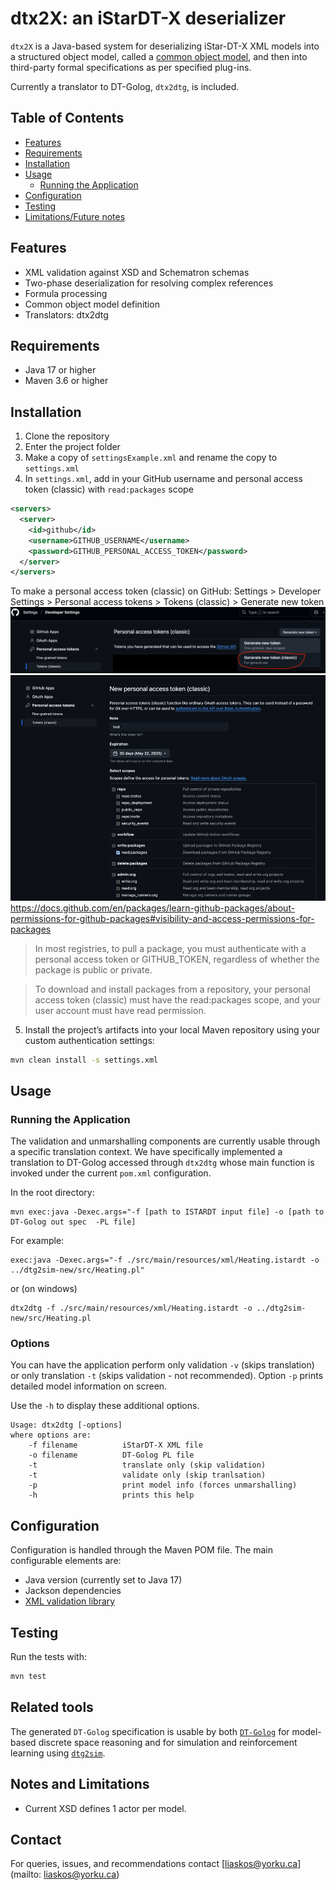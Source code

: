# dtx2X: an iStarDT-X deserializer

`dtx2X` is a Java-based system for deserializing iStar-DT-X XML models into a structured object model, called a [common object model](https://github.com/cmg-yorku/dtx2X/tree/main/docs/images/CommonObjectModel.png), and then into third-party formal specifications as per specified plug-ins. 

Currently a translator to DT-Golog, `dtx2dtg`, is included.

## Table of Contents
- [Features](#features)
- [Requirements](#requirements)
- [Installation](#installation)
- [Usage](#usage)
  - [Running the Application](#running-the-application)
- [Configuration](#configuration)
- [Testing](#testing)
- [Limitations/Future notes](#limitationsfuture-notes)

## Features

- XML validation against XSD and Schematron schemas
- Two-phase deserialization for resolving complex references
- Formula processing
- Common object model definition
- Translators: dtx2dtg

## Requirements

- Java 17 or higher
- Maven 3.6 or higher

## Installation

1. Clone the repository
2. Enter the project folder
3. Make a copy of `settingsExample.xml` and rename the copy to `settings.xml`
4. In `settings.xml`, add in your GitHub username and personal access token (classic) with `read:packages` scope
```xml
<servers>
  <server>
    <id>github</id>
    <username>GITHUB_USERNAME</username>
    <password>GITHUB_PERSONAL_ACCESS_TOKEN</password>
  </server>
</servers>
```

To make a personal access token (classic) on GitHub: Settings > Developer Settings > Personal access tokens > Tokens (classic) > Generate new token
![img.png](docs/images/generate_token.png)
![img.png](docs/images/personal_access_token.png)
https://docs.github.com/en/packages/learn-github-packages/about-permissions-for-github-packages#visibility-and-access-permissions-for-packages
> In most registries, to pull a package, you must authenticate with a personal access token or GITHUB_TOKEN, regardless of whether the package is public or private.

> To download and install packages from a repository, your personal access token (classic) must have the read:packages scope, and your user account must have read permission.
5. Install the project’s artifacts into your local Maven repository using your custom authentication settings:

```bash
mvn clean install -s settings.xml
```

<!-- 
6. To run the main application (IStarTApplication), run:

```bash
mvn exec:java
```
-->

## Usage

### Running the Application

The validation and unmarshalling components are currently usable through a specific translation context. We have specifically implemented a translation to DT-Golog accessed through `dtx2dtg` whose main function is invoked under the current `pom.xml` configuration.

In the root directory:
```
mvn exec:java -Dexec.args="-f [path to ISTARDT input file] -o [path to DT-Golog out spec  -PL file]
```

For example:

```
exec:java -Dexec.args="-f ./src/main/resources/xml/Heating.istardt -o ../dtg2sim-new/src/Heating.pl"
```

or (on windows)
```
dtx2dtg -f ./src/main/resources/xml/Heating.istardt -o ../dtg2sim-new/src/Heating.pl
```

### Options

You can have the application perform only validation `-v` (skips translation)  or only translation `-t` (skips validation - not recommended). Option `-p` prints detailed model information on screen.

Use the `-h` to display these additional options. 

```
Usage: dtx2dtg [-options]
where options are:
    -f filename          iStarDT-X XML file
    -o filename          DT-Golog PL file
	-t                   translate only (skip validation)
    -t                   validate only (skip tranlsation)
    -p                   print model info (forces unmarshalling)
    -h                   prints this help
```


<!--
The main application reads an XML file, validates it against both XSD and Schematron schemas, and prints model information:



```bash
mvn exec:java
```

This will use the default XML file specified in `IStarTApplication.java` (figure1a_fixed2.xml).

To use different input files, you'll need to modify the file path constants in `IStarTApplication.java`:
```java
public class IStarTApplication {

  private static final String XSD_SCHEMA_PATH = "src/main/resources/xsd/istar-rl-schema_v3.xsd";
  private static final String SCHEMATRON_SCHEMA_PATH = "src/main/resources/schematron/istar-rl-schematron3.sch";
  private static final String XML_FILE_PATH = "src/main/resources/xml/figure1a_fixed2.xml";
  // ...
}
```

## Project Structure

```
.
├── README.md
├── pom.xml
├── settingsExample.xml
├── .gitignore
├── docs
   ├── README.md
   ├── bnf_grammar.md
   ├── domain_model_uml.md
   ├── domain_model_uml.png
   ├── domain_model_uml.uml
   ├── images
   ├── sequence_diagram_deserialization_system.md
   └── xml_uml.md
├── src
   ├── main
     ├── java
        └── ca
          └── yorku
            └── cmg
              └── istardt
                └── xmlparser
                  ├── IStarTApplication.java  # Main application
                  ├── XmlValidation.java
                  ├── objects         # Domain model
                    ├── ANDOperator.java
                    ├── Actor.java
                    ├── Atom.java
                    ├── Condition.java
                    ...
                  └── xml
                    ├── IStarUnmarshaller.java
                    ├── ReferenceResolver.java
                    ├── deserializers
                      ├── ActorDeserializer.java
                      ├── BaseDeserializer.java
                      ...
                    ├── formula
                      ├── FormulaNodeVisitor.java
                      └── FormulaNodeVisitorImpl.java
                    ├── processing
                      └── ReferenceProcessor.java
                    └── utils
                      └── DeserializerUtils.java
     └── resources
       ├── schematron
       ├── textualRep_figure1a.txt
       ├── textualRep_figure1b.txt
       ├── xml
       └── xsd
   └── test
     ├── java
       └── ca
         └── yorku
           └── cmg
             └── istardt
               └── xmlparser
                 └── IStarUnmarshallerTest.java
     └── resources
       ├── schematron
       ├── xml
       └── xsd
```

## Architecture

The system has the following main components:

1. **Validation**: XML validation against schemas
2. **Unmarshalling**: Conversion of XML to Java objects
3. **Reference Resolution**: Establishing relationships between objects
--> 
## Configuration

Configuration is handled through the Maven POM file. The main configurable elements are:

- Java version (currently set to Java 17)
- Jackson dependencies
- [XML validation library](https://github.com/nina2dv/xml-istar-rl)

## Testing

Run the tests with:

```bash
mvn test
```

## Related tools

The generated ``DT-Golog`` specification is usable by both [`DT-Golog`](https://www.cs.ryerson.ca/~mes/publications/mainLetter.pdf) for model-based discrete space reasoning and for simulation and reinforcement learning using [`dtg2sim`](https://github.com/cmg-yorku/dtg2sim).

## Notes and Limitations

- Current XSD defines 1 actor per model.

## Contact
For queries, issues, and recommendations contact [liaskos@yorku.ca](mailto: liaskos@yorku.ca)